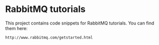 # RabbitMQ tutorials

This project contains code snippets for RabbitMQ tutorials. You can
find them here:

    http://www.rabbitmq.com/getstarted.html
